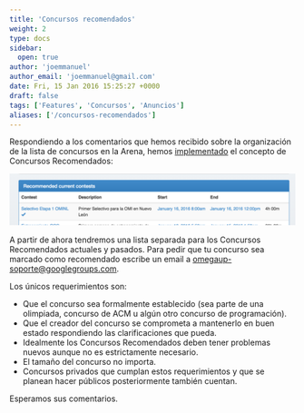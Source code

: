 ```yaml
---
title: 'Concursos recomendados'
weight: 2
type: docs
sidebar:
  open: true
author: 'joemmanuel'
author_email: 'joemmanuel@gmail.com'
date: Fri, 15 Jan 2016 15:25:27 +0000
draft: false
tags: ['Features', 'Concursos', 'Anuncios']
aliases: ['/concursos-recomendados']
---
```


Respondiendo a los comentarios que hemos recibido sobre la organización de la lista de concursos en la Arena, hemos [implementado](https://github.com/omegaup/omegaup/commit/24a00de9a696f06a5fa5567e03c0351a7ccbd90e) el concepto de Concursos Recomendados:

[![Concursos recomendados](/images/Screen-Shot-2016-01-15-at-7.06.48-AM.png)](https://omegaup.com/arena)

A partir de ahora tendremos una lista separada para los Concursos Recomendados actuales y pasados. Para pedir que tu concurso sea marcado como recomendado escribe un email a [omegaup-soporte@googlegroups.com](mailto:omegaup-soporte@googlegroups.com).

Los únicos requerimientos son:

*   Que el concurso sea formalmente establecido (sea parte de una olimpiada, concurso de ACM u algún otro concurso de programación).
*   Que el creador del concurso se comprometa a mantenerlo en buen estado respondiendo las clarificaciones que pueda.
*   Idealmente los Concursos Recomendados deben tener problemas nuevos aunque no es estrictamente necesario.
*   El tamaño del concurso no importa.
*   Concursos privados que cumplan estos requerimientos y que se planean hacer públicos posteriormente también cuentan.

Esperamos sus comentarios.